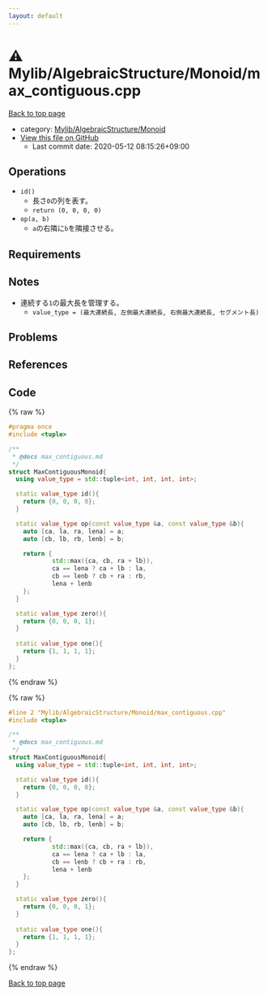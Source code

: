 ```yaml
---
layout: default
---
```


<!-- mathjax config similar to math.stackexchange -->
<script type="text/javascript" async
  src="https://cdnjs.cloudflare.com/ajax/libs/mathjax/2.7.5/MathJax.js?config=TeX-MML-AM_CHTML">
</script>
<script type="text/x-mathjax-config">
  MathJax.Hub.Config({
    TeX: { equationNumbers: { autoNumber: "AMS" }},
    tex2jax: {
      inlineMath: [ ['$','$'] ],
      processEscapes: true
    },
    "HTML-CSS": { matchFontHeight: false },
    displayAlign: "left",
    displayIndent: "2em"
  });
</script>

<script type="text/javascript" src="https://cdnjs.cloudflare.com/ajax/libs/jquery/3.4.1/jquery.min.js"></script>
<script src="https://cdn.jsdelivr.net/npm/jquery-balloon-js@1.1.2/jquery.balloon.min.js" integrity="sha256-ZEYs9VrgAeNuPvs15E39OsyOJaIkXEEt10fzxJ20+2I=" crossorigin="anonymous"></script>
<script type="text/javascript" src="../../../../assets/js/copy-button.js"></script>
<link rel="stylesheet" href="../../../../assets/css/copy-button.css" />


# :warning: Mylib/AlgebraicStructure/Monoid/max_contiguous.cpp

<a href="../../../../index.html">Back to top page</a>

* category: <a href="../../../../index.html#b9ce8b1117f3871719e4d3859e7574c9">Mylib/AlgebraicStructure/Monoid</a>
* <a href="{{ site.github.repository_url }}/blob/master/Mylib/AlgebraicStructure/Monoid/max_contiguous.cpp">View this file on GitHub</a>
    - Last commit date: 2020-05-12 08:15:26+09:00




## Operations

- `id()`
	- 長さ`0`の列を表す。
	- `return (0, 0, 0, 0)`
- `op(a, b)`
	- `a`の右隣に`b`を隣接させる。

## Requirements

## Notes

- 連続する`1`の最大長を管理する。
	- `value_type = (最大連続長, 左側最大連続長, 右側最大連続長, セグメント長)`

## Problems

## References



## Code

<a id="unbundled"></a>
{% raw %}
```cpp
#pragma once
#include <tuple>

/**
 * @docs max_contiguous.md
 */
struct MaxContiguousMonoid{
  using value_type = std::tuple<int, int, int, int>;

  static value_type id(){
    return {0, 0, 0, 0};
  }

  static value_type op(const value_type &a, const value_type &b){
    auto [ca, la, ra, lena] = a;
    auto [cb, lb, rb, lenb] = b;

    return {
            std::max({ca, cb, ra + lb}),
            ca == lena ? ca + lb : la,
            cb == lenb ? cb + ra : rb,
            lena + lenb
    };
  }

  static value_type zero(){
    return {0, 0, 0, 1};
  }
  
  static value_type one(){
    return {1, 1, 1, 1};
  }
};

```
{% endraw %}

<a id="bundled"></a>
{% raw %}
```cpp
#line 2 "Mylib/AlgebraicStructure/Monoid/max_contiguous.cpp"
#include <tuple>

/**
 * @docs max_contiguous.md
 */
struct MaxContiguousMonoid{
  using value_type = std::tuple<int, int, int, int>;

  static value_type id(){
    return {0, 0, 0, 0};
  }

  static value_type op(const value_type &a, const value_type &b){
    auto [ca, la, ra, lena] = a;
    auto [cb, lb, rb, lenb] = b;

    return {
            std::max({ca, cb, ra + lb}),
            ca == lena ? ca + lb : la,
            cb == lenb ? cb + ra : rb,
            lena + lenb
    };
  }

  static value_type zero(){
    return {0, 0, 0, 1};
  }
  
  static value_type one(){
    return {1, 1, 1, 1};
  }
};

```
{% endraw %}

<a href="../../../../index.html">Back to top page</a>


